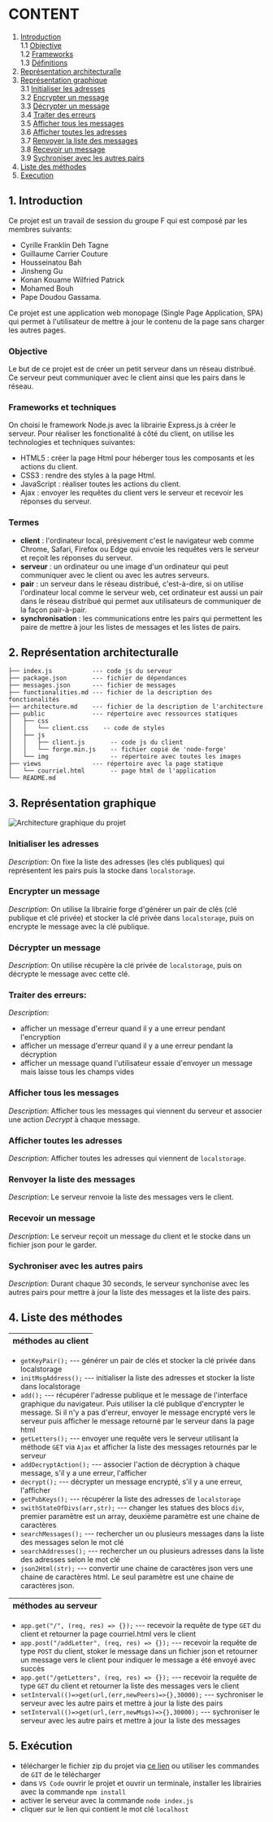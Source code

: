 # CONTENT
1. [Introduction](#1-introduction)  
     1.1 [Objective](#objective)  
     1.2 [Frameworks](#frameworks-et-techniques)  
     1.3 [Définitions](#termes)  
2. [Représentation architecturalle](#2-représentation-architecturalle) 
3. [Représentation graphique](#3-représentation-graphique)  
     3.1 [Initialiser les adresses](#initialiser-les-adresses)  
     3.2 [Encrypter un message](#encrypter-un-message)  
     3.3 [Décrypter un message](#décrypter-un-message)  
	 3.4 [Traiter des erreurs](#traiter-des-erreurs)  
     3.5 [Afficher tous les messages](#afficher-tous-les-messages)  
     3.6 [Afficher toutes les adresses](#afficher-toutes-les-adresses)    
     3.7 [Renvoyer la liste des messages](#renvoyer-la-liste-des-messages)  
     3.8 [Recevoir un message](#recevoir-un-message)  
     3.9 [Sychroniser avec les autres pairs](#sychroniser-avec-les-autres-pairs)  
4. [Liste des méthodes](#4-liste-des-méthodes) 
5. [Execution](#5-execution) 

## 1. Introduction
Ce projet est un travail de session du groupe F qui est composé par les membres suivants:  
- Cyrille Franklin Deh Tagne
- Guillaume Carrier Couture
- Housseinatou Bah
- Jinsheng Gu
- Konan Kouame Wilfried Patrick
- Mohamed Bouh
- Pape Doudou Gassama. 

Ce projet est une application web monopage (Single Page Application, SPA) qui permet à l'utilisateur de mettre à jour le contenu de la page sans charger les autres pages.  


### Objective
Le but de ce projet est de créer un petit serveur dans un réseau distribué. Ce serveur peut communiquer avec le client ainsi que les pairs dans le réseau.   

### Frameworks et techniques
On choisi le framework Node.js avec la librairie Express.js à créer le serveur. Pour réaliser les fonctionalité à côté du client, on utilise les technologies et techniques suivantes:  
- HTML5 : créer la page Html pour héberger tous les composants et les actions du client.
- CSS3 : rendre des styles à la page Html.
- JavaScript : réaliser toutes les actions du client.  
- Ajax : envoyer les requêtes du client vers le serveur et recevoir les réponses du serveur.

### Termes
- **client** : l'ordinateur local, présivement c'est le navigateur web comme Chrome, Safari, Firefox ou Edge qui envoie les requêtes vers le serveur et reçoit les réponses du serveur.
- **serveur** : un ordinateur ou une image d'un ordinateur qui peut communiquer avec le client ou avec les autres serveurs.
- **pair** : un serveur dans le réseau distribué, c'est-à-dire, si on utilise l'ordinateur local comme le serveur web, cet ordinateur est aussi un pair dans le réseau distribué qui permet aux utilisateurs de communiquer de la façon pair-à-pair.
- **synchronisation** : les communications entre les pairs qui permettent les paire de mettre à jour les listes de messages et les listes de pairs.

## 2. Représentation architecturalle

	├── index.js           --- code js du serveur
	├── package.json       --- fichier de dépendances
	├── messages.json      --- fichier de messages
	├── functionalities.md --- fichier de la description des fonctionalités
	├── architecture.md    --- fichier de la description de l'architecture
	├── public             --- répertoire avec ressources statiques
	│   ├── css
	│   │   └── client.css    -- code de styles
	│   ├── js
	│   │   ├── client.js       -- code js du client
	│   │   └── forge.min.js    -- fichier copié de 'node-forge'
	│   └── img                 -- répertoire avec toutes les images
	├── views              --- répertoire avec la page statique
	│   └── courriel.html       -- page html de l'application 
	└── README.md
     
## 3. Représentation graphique

![Architecture graphique du projet](public/img/architeture.png "Architecture graphique du projet")

### Initialiser les adresses
*Description*: On fixe la liste des adresses (les clés publiques) qui représentent les pairs puis la stocke dans `localstorage`.

### Encrypter un message
*Description*: On utilise la librairie forge d'générer un pair de clés (clé publique et clé privée) et stocker la clé privée dans `localstorage`, puis on encrypte le message avec la clé publique.

### Décrypter un message
*Description*: On utilise récupère la clé privée de `localstorage`, puis on décrypte le message avec cette clé.

### Traiter des erreurs: 
*Description*: 
- afficher un message d'erreur quand il y a une erreur pendant l'encryption
- afficher un message d'erreur quand il y a une erreur pendant la décryption
- afficher un message quand l'utilisateur essaie d'envoyer un message mais laisse tous les champs vides

### Afficher tous les messages
*Description*: Afficher tous les messages qui viennent du serveur et associer une action *Decrypt* à chaque message.

### Afficher toutes les adresses
*Description*: Afficher toutes les adresses qui viennent de `localstorage`.

### Renvoyer la liste des messages
*Description*: Le serveur renvoie la liste des messages vers le client.

### Recevoir un message
*Description*: Le serveur reçoit un message du client et le stocke dans un fichier json pour le garder.

### Sychroniser avec les autres pairs
*Description*: Durant chaque 30 seconds, le serveur synchonise avec les autres pairs pour mettre à jour la liste des messages et la liste des pairs.

## 4. Liste des méthodes

| méthodes au client |
| :-------------: |
- `getKeyPair();`      --- générer un pair de clés et stocker la clé privée dans localstorage
- `initMsgAddress();`     --- initialiser la liste des adresses et stocker la liste dans localstorage
- `add();`   --- récupérer l'adresse publique et le message de l'interface graphique du navigateur. Puis utiliser la clé publique d'encrypter le message. Si il n'y a pas d'erreur, envoyer le message encrypté vers le serveur puis afficher le message retourné par le serveur dans la page html
- `getLetters();` --- envoyer une requête vers le serveur utilisant la méthode `GET` via `Ajax` et afficher la liste des messages retournés par le serveur
- `addDecryptAction();`  --- associer l'action de décryption à chaque message, s'il y a une erreur, l'afficher
- `decrypt();`     --- décrypter un message encrypté, s'il y a une erreur, l'afficher
- `getPubKeys();`  --- récupérer la liste des adresses de `localstorage`
- `swithStateOfDivs(arr,str);` --- changer les statues des blocs `div`, premier paramètre est un array, deuxième paramètre est une chaine de caractères
- `searchMessages();` --- rechercher un ou plusieurs messages dans la liste des messages selon le mot clé
- `searchAddresses();` --- rechercher un ou plusieurs adresses dans la liste des adresses selon le mot clé
- `json2Html(str);`  --- convertir une chaine de caractères json vers une chaine de caractères html. Le seul paramètre est une chaine de caractères json.

| méthodes au serveur |
| :-------------: |
- `app.get("/", (req, res) => {});`  --- recevoir la requête de type `GET` du client et retourner la page courriel.html vers le client
- `app.post("/addLetter", (req, res) => {});` --- recevoir la requête de type `POST` du client, stoker le message dans un fichier json et retourner un message vers le client pour indiquer le message a été envoyé avec succès
- `app.get("/getLetters", (req, res) => {});`  --- recevoir la requête de type `GET` du client et retourner la liste des messages vers le client
- `setInterval(()=>get(url,(err,newPeers)=>{},30000);` --- sychroniser le serveur avec les autre pairs et mettre à jour la liste des pairs
- `setInterval(()=>get(url,(err,newMsgs)=>{},30000);` --- sychroniser le serveur avec les autre pairs et mettre à jour la liste des messages

## 5. Exécution
- télécharger le fichier zip du projet via [ce lien](https://github.com/jason-js-gu/uqo-tech-internet-projet2) ou utiliser les commandes de `GIT` de le télécharger
- dans `VS Code` ouvrir le projet et ouvrir un terminale, installer les librairies avec la commande `npm install`
- activer le serveur avec la commande `node index.js`
- cliquer sur le lien qui contient le mot clé `localhost`
